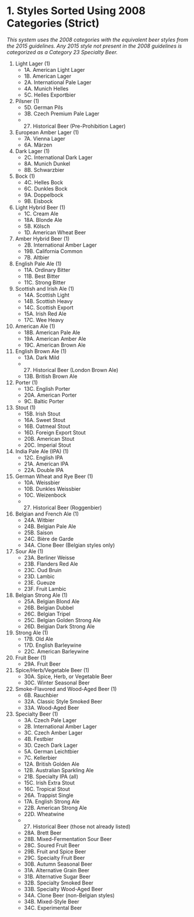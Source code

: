 # 1. Styles Sorted Using 2008 Categories (Strict)

_This system uses the 2008 categories with the equivalent beer styles from the 2015 guidelines. Any 2015 style not present in the 2008 guidelines is categorized as a Category 23 Specialty Beer._

1. Light Lager (1)
    - 1A. American Light Lager
    - 1B. American Lager
    - 2A. International Pale Lager
    - 4A. Munich Helles
    - 5C. Helles Exportbier
1. Pilsner (1)
    - 5D. German Pils
    - 3B. Czech Premium Pale Lager
    - 27. Historical Beer (Pre-Prohibition Lager)
1. European Amber Lager (1)
    - 7A. Vienna Lager 
    - 6A. M&auml;rzen
1. Dark Lager (1)
    - 2C. International Dark Lager
    - 8A. Munich Dunkel
    - 8B. Schwarzbier
1. Bock (1)
    - 4C. Helles Bock
    - 6C. Dunkles Bock
    - 9A. Doppelbock
    - 9B. Eisbock
1. Light Hybrid Beer (1)
    - 1C. Cream Ale
    - 18A. Blonde Ale
    - 5B. K&ouml;lsch
    - 1D. American Wheat Beer
1. Amber Hybrid Beer (1)
    - 2B. International Amber Lager
    - 19B. California Common
    - 7B. Altbier
1. English Pale Ale (1)
    - 11A. Ordinary Bitter
    - 11B. Best Bitter
    - 11C. Strong Bitter
1. Scottish and Irish Ale (1)
    - 14A. Scottish Light
    - 14B. Scottish Heavy
    - 14C. Scottish Export
    - 15A. Irish Red Ale
    - 17C. Wee Heavy
1. American Ale (1)
    - 18B. American Pale Ale
    - 19A. American Amber Ale
    - 19C. American Brown Ale
1. English Brown Ale (1)
    - 13A. Dark Mild
    - 27. Historical Beer (London Brown Ale)
    - 13B. British Brown Ale
1. Porter (1)
    - 13C. English Porter
    - 20A. American Porter
    - 9C. Baltic Porter
1. Stout (1)
    - 15B. Irish Stout
    - 16A. Sweet Stout
    - 16B. Oatmeal Stout
    - 16D. Foreign Export Stout
    - 20B. American Stout
    - 20C. Imperial Stout
1. India Pale Ale (IPA) (1)
    - 12C. English IPA
    - 21A. American IPA
    - 22A. Double IPA
1. German Wheat and Rye Beer (1)
    - 10A. Weissbier
    - 10B. Dunkles Weissbier
    - 10C. Weizenbock
    - 27. Historical Beer (Roggenbier)
1. Belgian and French Ale (1)
    - 24A. Witbier
    - 24B. Belgian Pale Ale
    - 25B. Saison
    - 24C. Bi&egrave;re de Garde
    - 34A. Clone Beer (Belgian styles only)
1. Sour Ale (1)
    - 23A. Berliner Weisse
    - 23B. Flanders Red Ale
    - 23C. Oud Bruin
    - 23D. Lambic
    - 23E. Gueuze
    - 23F. Fruit Lambic
1. Belgian Strong Ale (1)
    - 25A. Belgian Blond Ale
    - 26B. Belgian Dubbel
    - 26C. Belgian Tripel
    - 25C. Belgian Golden Strong Ale
    - 26D. Belgian Dark Strong Ale
1. Strong Ale (1)
    - 17B. Old Ale
    - 17D. English Barleywine
    - 22C. American Barleywine
1. Fruit Beer (1)
    - 29A. Fruit Beer
1. Spice/Herb/Vegetable Beer (1)
    - 30A. Spice, Herb, or Vegetable Beer
    - 30C. Winter Seasonal Beer
1. Smoke-Flavored and Wood-Aged Beer (1)
    - 6B. Rauchbier
    - 32A. Classic Style Smoked Beer
    - 33A. Wood-Aged Beer
1. Specialty Beer (1)
    - 3A. Czech Pale Lager
    - 2B. International Amber Lager
    - 3C. Czech Amber Lager
    - 4B. Festbier
    - 3D. Czech Dark Lager
    - 5A. German Leichtbier
    - 7C. Kellerbier
    - 12A. British Golden Ale
    - 12B. Australian Sparkling Ale
    - 21B. Specialty IPA (all)
    - 15C. Irish Extra Stout
    - 16C. Tropical Stout
    - 26A. Trappist Single
    - 17A. English Strong Ale
    - 22B. American Strong Ale
    - 22D. Wheatwine
    - 27. Historical Beer (those not already listed)
    - 28A. Brett Beer
    - 28B. Mixed-Fermentation Sour Beer
    - 28C. Soured Fruit Beer
    - 29B. Fruit and Spice Beer
    - 29C. Specialty Fruit Beer
    - 30B. Autumn Seasonal Beer
    - 31A. Alternative Grain Beer
    - 31B. Alternative Sugar Beer
    - 32B. Specialty Smoked Beer
    - 33B. Specialty Wood-Aged Beer
    - 34A. Clone Beer (non-Belgian styles)
    - 34B. Mixed-Style Beer
    - 34C. Experimental Beer
